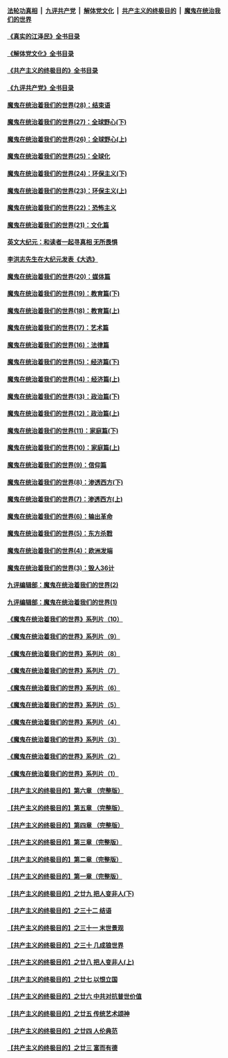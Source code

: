 ####  [法轮功真相](../../../../basic/blob/master/README.md?t=08152201) &nbsp;|&nbsp; [九评共产党](../../../../9ping.md/blob/master/README.md?t=08152201) &nbsp;|&nbsp; [解体党文化](../../../../jtdwh.md/blob/master/README.md?t=08152201)  &nbsp;|&nbsp; [共产主义的终极目的](../../../../gczydzjmd.md/blob/master/README.md?t=08152201) &nbsp;|&nbsp; [魔鬼在统治我们的世界](../../../../mgztzwmdsj.md/blob/master/README.md?t=08152201) 

#### [《真实的江泽民》全书目录](../pages/nsc422/n13721399.md?t=08152201) 

#### [《解体党文化》全书目录](../pages/nsc422/n13721157.md?t=08152201) 

#### [《共产主义的终极目的》全书目录](../pages/nsc422/n13721048.md?t=08152201) 

#### [《九评共产党》全书目录](../pages/nsc422/n13708085.md?t=08152201) 

#### [魔鬼在统治着我们的世界(28)：结束语](../pages/nsc422/n10936246.md?t=08152201) 

#### [魔鬼在统治着我们的世界(27)：全球野心(下)](../pages/nsc422/n10928319.md?t=08152201) 

#### [魔鬼在统治着我们的世界(26)：全球野心(上)](../pages/nsc422/n10900318.md?t=08152201) 

#### [魔鬼在统治着我们的世界(25)：全球化](../pages/nsc422/n10788205.md?t=08152201) 

#### [魔鬼在统治着我们的世界(24)：环保主义(下)](../pages/nsc422/n10695307.md?t=08152201) 

#### [魔鬼在统治着我们的世界(23)：环保主义(上)](../pages/nsc422/n10688613.md?t=08152201) 

#### [魔鬼在统治着我们的世界(22)：恐怖主义](../pages/nsc422/n10614727.md?t=08152201) 

#### [魔鬼在统治着我们的世界(21)：文化篇](../pages/nsc422/n10597706.md?t=08152201) 

#### [英文大纪元：和读者一起寻真相 无所畏惧](../pages/nsc422/n12542027.md?t=08152201) 

#### [李洪志先生在大纪元发表《大选》](../pages/nsc422/n12534746.md?t=08152201) 

#### [魔鬼在统治着我们的世界(20)：媒体篇](../pages/nsc422/n10586579.md?t=08152201) 

#### [魔鬼在统治着我们的世界(19)：教育篇(下)](../pages/nsc422/n10564808.md?t=08152201) 

#### [魔鬼在统治着我们的世界(18)：教育篇(上)](../pages/nsc422/n10526970.md?t=08152201) 

#### [魔鬼在统治着我们的世界(17)：艺术篇](../pages/nsc422/n10499093.md?t=08152201) 

#### [魔鬼在统治着我们的世界(16)：法律篇](../pages/nsc422/n10485969.md?t=08152201) 

#### [魔鬼在统治着我们的世界(15)：经济篇(下)](../pages/nsc422/n10469975.md?t=08152201) 

#### [魔鬼在统治着我们的世界(14)：经济篇(上)](../pages/nsc422/n10457370.md?t=08152201) 

#### [魔鬼在统治着我们的世界(13)：政治篇(下)](../pages/nsc422/n10448270.md?t=08152201) 

#### [魔鬼在统治着我们的世界(12)：政治篇(上)](../pages/nsc422/n10444576.md?t=08152201) 

#### [魔鬼在统治着我们的世界(11)：家庭篇(下)](../pages/nsc422/n10440961.md?t=08152201) 

#### [魔鬼在统治着我们的世界(10)：家庭篇(上)](../pages/nsc422/n10435448.md?t=08152201) 

#### [魔鬼在统治着我们的世界(9)：信仰篇](../pages/nsc422/n10432159.md?t=08152201) 

#### [魔鬼在统治着我们的世界(8)：渗透西方(下)](../pages/nsc422/n10429603.md?t=08152201) 

#### [魔鬼在统治着我们的世界(7)：渗透西方(上)](../pages/nsc422/n10426013.md?t=08152201) 

#### [魔鬼在统治着我们的世界(6)：输出革命](../pages/nsc422/n10421536.md?t=08152201) 

#### [魔鬼在统治着我们的世界(5)：东方杀戮](../pages/nsc422/n10417707.md?t=08152201) 

#### [魔鬼在统治着我们的世界(4)：欧洲发端](../pages/nsc422/n10414890.md?t=08152201) 

#### [魔鬼在统治着我们的世界(3)：毁人36计](../pages/nsc422/n10411583.md?t=08152201) 

#### [九评编辑部：魔鬼在统治着我们的世界(2)](../pages/nsc422/n10410036.md?t=08152201) 

#### [九评编辑部：魔鬼在统治着我们的世界(1)](../pages/nsc422/n10406825.md?t=08152201) 

#### [《魔鬼在统治着我们的世界》系列片（10）](../pages/nsc422/n12292670.md?t=08152201) 

#### [《魔鬼在统治着我们的世界》系列片（9）](../pages/nsc422/n12290859.md?t=08152201) 

#### [《魔鬼在统治着我们的世界》系列片（8）](../pages/nsc422/n12287445.md?t=08152201) 

#### [《魔鬼在统治着我们的世界》系列片（7）](../pages/nsc422/n12283425.md?t=08152201) 

#### [《魔鬼在统治着我们的世界》系列片（6）](../pages/nsc422/n12282314.md?t=08152201) 

#### [《魔鬼在统治着我们的世界》系列片（5）](../pages/nsc422/n12281419.md?t=08152201) 

#### [《魔鬼在统治着我们的世界》系列片（4）](../pages/nsc422/n12274024.md?t=08152201) 

#### [《魔鬼在统治着我们的世界》系列片（3）](../pages/nsc422/n12271322.md?t=08152201) 

#### [《魔鬼在统治着我们的世界》系列片（2）](../pages/nsc422/n12269049.md?t=08152201) 

#### [《魔鬼在统治着我们的世界》系列片（1）](../pages/nsc422/n12267575.md?t=08152201) 

#### [【共产主义的终极目的】第六章 （完整版）](../pages/nsc422/n11428913.md?t=08152201) 

#### [【共产主义的终极目的】第五章 （完整版）](../pages/nsc422/n11428912.md?t=08152201) 

#### [【共产主义的终极目的】第四章 （完整版）](../pages/nsc422/n11428907.md?t=08152201) 

#### [【共产主义的终极目的】第三章（完整版）](../pages/nsc422/n11428848.md?t=08152201) 

#### [【共产主义的终极目的】第二章（完整版）](../pages/nsc422/n11428831.md?t=08152201) 

#### [【共产主义的终极目的】第一章（完整版）](../pages/nsc422/n11417651.md?t=08152201) 

#### [【共产主义的终极目的】之廿九 把人变非人(下)](../pages/nsc422/n11344140.md?t=08152201) 

#### [【共产主义的终极目的】之三十二 结语](../pages/nsc422/n11360535.md?t=08152201) 

#### [【共产主义的终极目的】之三十一 末世景观](../pages/nsc422/n11351129.md?t=08152201) 

#### [【共产主义的终极目的】之三十 几成狼世界](../pages/nsc422/n11348280.md?t=08152201) 

#### [【共产主义的终极目的】之廿八 把人变非人(上)](../pages/nsc422/n11340492.md?t=08152201) 

#### [【共产主义的终极目的】之廿七 以恨立国](../pages/nsc422/n11336944.md?t=08152201) 

#### [【共产主义的终极目的】之廿六 中共对抗普世价值](../pages/nsc422/n11324785.md?t=08152201) 

#### [【共产主义的终极目的】之廿五 传统艺术颂神](../pages/nsc422/n11296396.md?t=08152201) 

#### [【共产主义的终极目的】之廿四 人伦典范](../pages/nsc422/n11296397.md?t=08152201) 

#### [【共产主义的终极目的】之廿三 富而有德](../pages/nsc422/n11283598.md?t=08152201) 

